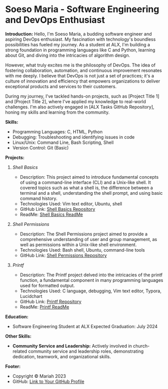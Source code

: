 # Soeso Maria - Software Engineering and DevOps Enthusiast

**Introduction:**
Hello, I'm Soeso Maria, a budding software engineer and aspiring DevOps enthusiast. My fascination with technology's boundless possibilities has fueled my journey. As a student at ALX, I'm building a strong foundation in programming languages like C and Python, learning about Git, and diving into the intricacies of algorithm design.

However, what truly excites me is the philosophy of DevOps. The idea of fostering collaboration, automation, and continuous improvement resonates with me deeply. I believe that DevOps is not just a set of practices; it's a culture of innovation and efficiency that empowers organizations to deliver exceptional products and services to their customers.

During my journey, I've tackled hands-on projects, such as [Project Title 1] and [Project Title 2], where I've applied my knowledge to real-world challenges. I'm also actively engaged in [ALX Tasks GitHub Repository], honing my skills and learning from the community.

**Skills:**
- Programming Languages: C, HTML, Python
- Debugging: Troubleshooting and identifying issues in code
- Linux/Unix: Command Line, Bash Scripting, Shell
- Version Control: Git (Basic)

**Projects:**

1. *Shell Basics*
   - Description: This project aimed to introduce fundamental concepts of using a command-line interface (CLI) and a Unix-like shell. It covered topics such as what a shell is, the difference between a terminal and a shell, understanding the shell prompt, and using basic command history.
   - Technologies Used: Vim text editor, Ubuntu, shell
   - GitHub Link: [Shell Basics Repository](https://github.com/Marieeah/alx-system_engineering-devops/tree/master/0x00-shell_basics)
   - ReadMe: [Shell Basics ReadMe](https://github.com/Marieeah/alx-system_engineering-devops/blob/master/0x00-shell_basics/README.md)

2. *Shell Permissions*
   - Description: The Shell Permissions project aimed to provide a comprehensive understanding of user and group management, as well as permissions within a Unix-like shell environment.
   - Technologies Used: Bash shell, Ubuntu, command-line tools
   - GitHub Link: [Shell Permissions Repository](https://github.com/Marieeah/alx-system_engineering-devops/tree/master/0x01-shell_permissions)

3. *Printf*
   - Description: The Printf project delved into the intricacies of the printf function, a fundamental component in many programming languages used for formatted output.
   - Technologies Used: C language, debugging, Vim text editor, Typora, Lucidchart
   - GitHub Link: [Printf Repository](https://github.com/Marieeah/printf)
   - ReadMe: [Printf ReadMe](https://github.com/Marieeah/printf/blob/master/README.md)

**Education:**

- Software Engineering Student at ALX
  Expected Graduation: July 2024

**Other Skills:**

- **Community Service and Leadership:** Actively involved in church-related community service and leadership roles, demonstrating dedication, teamwork, and organizational skills.

**Footer:**

- Copyright © Mariah 2023
- GitHub: [Link to Your GitHub Profile](https://github.com/Marieeah)

